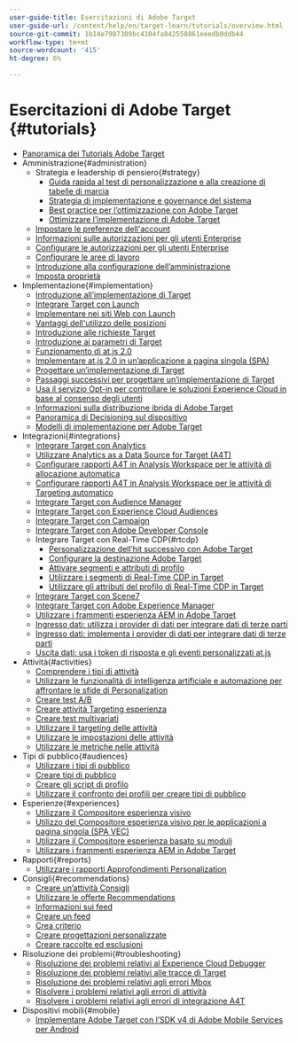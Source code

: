```yaml
---
user-guide-title: Esercitazioni di Adobe Target
user-guide-url: /content/help/en/target-learn/tutorials/overview.html
source-git-commit: 1b14e7987309bc4104fa842558861eeedb0ddb44
workflow-type: tm+mt
source-wordcount: '415'
ht-degree: 6%

---
```



# Esercitazioni di Adobe Target {#tutorials}

+ [Panoramica dei Tutorials Adobe Target](../overview.md)
+ Amministrazione{#administration}
   + Strategia e leadership di pensiero{#strategy}
      + [Guida rapida al test di personalizzazione e alla creazione di tabelle di marcia](../strategy/create-personalization-roadmap-testing-plan.md)
      + [Strategia di implementazione e governance del sistema](../dev101/1-1-implementation-strategy-sys-governance.md)
      + [Best practice per l’ottimizzazione con Adobe Target](../strategy/target-best-practices-for-optimization.md)
      + [Ottimizzare l’implementazione di Adobe Target](../strategy/optimize-your-target-implementation.md)
   + [Impostare le preferenze dell&#39;account](../administration/set-up-account-preferences.md)
   + [Informazioni sulle autorizzazioni per gli utenti Enterprise](../administration/understanding-enterprise-user-permissions.md)
   + [Configurare le autorizzazioni per gli utenti Enterprise](../dev101/1-2-configure-ent-user-permissions.md)
   + [Configurare le aree di lavoro](../administration/set-up-workspaces.md)
   + [Introduzione alla configurazione dell’amministrazione](../dev101/1-3-intro-to-admin-setup.md)
   + [Imposta proprietà](../administration/set-up-properties.md)
+ Implementazione{#implementation}
   + [Introduzione all’implementazione di Target](../dev101/2-1-intro-to-target-implementation.md)
   + [Integrare Target con Launch](../dev101/3-1-target-launch.md)
   + [Implementare nei siti Web con Launch](https://experienceleague.adobe.com/docs/launch-learn/implementing-in-websites-with-launch/index.html?lang=it)
   + [Vantaggi dell&#39;utilizzo delle posizioni](../dev101/2-2-benefits-of-locations.md)
   + [Introduzione alle richieste Target](../dev101/2-3-intro-to-target-requests.md)
   + [Introduzione ai parametri di Target](../dev101/2-4-intro-to-target-params.md)
   + [Funzionamento di at.js 2.0](../implementation/understanding-how-atjs-20-works.md)
   + [Implementare at.js 2.0 in un’applicazione a pagina singola (SPA)](../implementation/implement-atjs-20-in-a-single-page-application.md)
   + [Progettare un’implementazione di Target](../dev101/2-5-design-target-implementation.md)
   + [Passaggi successivi per progettare un’implementazione di Target](../dev101/2-6-next-steps-design-target-implementation.md)
   + [Usa il servizio Opt-in per controllare le soluzioni Experience Cloud in base al consenso degli utenti](https://experienceleague.adobe.com/docs/id-service/using/implementation/opt-in-service/use-opt-in-to-control-experience-cloud-activities-based-on-user-consent.html?lang=it)
   + [Informazioni sulla distribuzione ibrida di Adobe Target](../implementation/hybrid-deployment.md)
   + [Panoramica di Decisioning sul dispositivo](../implementation/on-device-decisioning-overview.md)
   + [Modelli di implementazione per Adobe Target](../implementation/implementation-patterns-for-adobe-target.md)
+ Integrazioni{#integrations}
   + [Integrare Target con Analytics](../dev101/3-2-target-analytics.md)
   + [Utilizzare Analytics as a Data Source for Target (A4T)](../integrations/use-analytics-as-a-data-source-a4t.md)
   + [Configurare rapporti A4T in Analysis Workspace per le attività di allocazione automatica](../integrations/set-up-a4t-reports-in-analysis-workspace-for-auto-allocate-activities.md)
   + [Configurare rapporti A4T in Analysis Workspace per le attività di Targeting automatico](../integrations/set-up-a4t-reports-in-analysis-workspace-for-auto-target-activities.md)
   + [Integrare Target con Audience Manager](../dev101/3-3-target-dmp.md)
   + [Integrare Target con Experience Cloud Audiences](../dev101/3-4-target-exc-audiences.md)
   + [Integrare Target con Campaign](../dev101/3-6-target-campaign.md)
   + [Integrare Target con Adobe Developer Console](../dev101/3-7-target-io.md)
   + Integrare Target con Real-Time CDP{#rtcdp}
      + [Personalizzazione dell’hit successivo con Adobe Target](../integrations/rtcdp/next-hit-personalization.md)
      + [Configurare la destinazione Adobe Target](../integrations/rtcdp/configure-the-target-destination.md)
      + [Attivare segmenti e attributi di profilo](../integrations/rtcdp/activate-segments-and-profile-attributes.md)
      + [Utilizzare i segmenti di Real-Time CDP in Target](../integrations/rtcdp/use-rtcdp-segments-in-target.md)
      + [Utilizzare gli attributi del profilo di Real-Time CDP in Target](../integrations/rtcdp/use-rtcdp-profile-attributes-in-target.md)
   + [Integrare Target con Scene7](../dev101/3-8-target-scene7.md)
   + [Integrare Target con Adobe Experience Manager](../dev101/3-5-target-aem.md)
   + [Utilizzare i frammenti esperienza AEM in Adobe Target](https://helpx.adobe.com/experience-manager/kt/sites/using/experience-fragment-target-offer-feature-video-use.html)
   + [Ingresso dati: utilizza i provider di dati per integrare dati di terze parti](../integrations/use-data-providers-to-integrate-third-party-data.md)
   + [Ingresso dati: implementa i provider di dati per integrare dati di terze parti](../integrations/implement-data-providers-to-integrate-third-party-data.md)
   + [Uscita dati: usa i token di risposta e gli eventi personalizzati at.js](../integrations/use-response-tokens-and-atjs-custom-events.md)
+ Attività{#activities}
   + [Comprendere i tipi di attività](../activities/understanding-the-types-of-activities.md)
   + [Utilizzare le funzionalità di intelligenza artificiale e automazione per affrontare le sfide di Personalization](../activities/use-the-artificial-intelligence-and-automation-capabilities-to-meet-the-challenges-of-personalization.md)
   + [Creare test A/B](../activities/create-ab-tests.md)
   + [Creare attività Targeting esperienza](../activities/create-experience-targeting-activities.md)
   + [Creare test multivariati](../activities/create-multivariate-tests.md)
   + [Utilizzare il targeting delle attività](../activities/use-activity-targeting.md)
   + [Utilizzare le impostazioni delle attività](../activities/use-activity-settings.md)
   + [Utilizzare le metriche nelle attività](../activities/use-metrics-in-activities.md)
+ Tipi di pubblico{#audiences}
   + [Utilizzare i tipi di pubblico](../audiences/use-audiences.md)
   + [Creare tipi di pubblico](../audiences/create-audiences.md)
   + [Creare gli script di profilo](../audiences/create-profile-scripts.md)
   + [Utilizzare il confronto dei profili per creare tipi di pubblico](../audiences/use-profile-comparison-to-build-audiences.md)
+ Esperienze{#experiences}
   + [Utilizzare il Compositore esperienza visivo](../experiences/use-the-visual-experience-composer.md)
   + [Utilizzo del Compositore esperienza visivo per le applicazioni a pagina singola (SPA VEC)](../experiences/use-the-visual-experience-composer-for-single-page-applications.md)
   + [Utilizzare il Compositore esperienza basato su moduli](../experiences/use-the-form-based-experience-composer.md)
   + [Utilizzare i frammenti esperienza AEM in Adobe Target](https://helpx.adobe.com/experience-manager/kt/sites/using/experience-fragment-target-offer-feature-video-use.html)
+ Rapporti{#reports}
   + [Utilizzare i rapporti Approfondimenti Personalization](../reports/use-the-personalization-insights-reports.md)
+ Consigli{#recommendations}
   + [Creare un’attività Consigli](../recommendations/create-a-recommendations-activity.md)
   + [Utilizzare le offerte Recommendations](../recommendations/use-recommendations-offers.md)
   + [Informazioni sui feed](../recommendations/understanding-feeds.md)
   + [Creare un feed](../recommendations/create-a-feed.md)
   + [Crea criterio](../recommendations/create-criteria.md)
   + [Creare progettazioni personalizzate](../recommendations/create-custom-designs.md)
   + [Creare raccolte ed esclusioni](../recommendations/create-collections-and-exclusions.md)
+ Risoluzione dei problemi{#troubleshooting}
   + [Risoluzione dei problemi relativi al Experience Cloud Debugger](../troubleshooting/troubleshoot-with-the-experience-cloud-debugger.md)
   + [Risoluzione dei problemi relativi alle tracce di Target](../troubleshooting/troubleshoot-with-target-traces.md)
   + [Risoluzione dei problemi relativi agli errori Mbox](../dev101/4-1-troubleshoot-mbox-errors.md)
   + [Risolvere i problemi relativi agli errori di attività](../dev101/4-2-troubleshoot-activity-errors.md)
   + [Risolvere i problemi relativi agli errori di integrazione A4T](../dev101/4-3-troubleshoot-integration-errors.md)
+ Dispositivi mobili{#mobile}
   + [Implementare Adobe Target con l’SDK v4 di Adobe Mobile Services per Android](../mobile-v4/overview.md)
